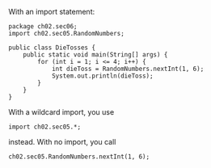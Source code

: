 With an import statement:

    package ch02.sec06;
    import ch02.sec05.RandomNumbers;

    public class DieTosses {
        public static void main(String[] args) {
            for (int i = 1; i <= 4; i++) {
                int dieToss = RandomNumbers.nextInt(1, 6);
                System.out.println(dieToss);
            }
        }
    }

With a wildcard import, you use

    import ch02.sec05.*;
    
instead. With no import, you call

    ch02.sec05.RandomNumbers.nextInt(1, 6);
